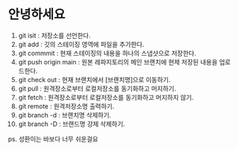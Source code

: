 # 안녕하세요

1. git isit : 저장소를 선언한다.
2. git add : 깃의 스테이징 영역에 파일을 추가한다.
3. git commmit : 현재 스테이징의 내용을 하나의 스냅샷으로 저장한다.
4. git push origin main : 원본 레파지토리의 메인 브랜치에 현제 저장된 내용을 업로드한다.
5. git check out : 현재 브랜치에서 [브랜치명]으로 이동하기.
6. git pull : 원격장소로부터 로컬저장소를 동기화하고 머지하기.
7. git fetch : 원격장소로부터 로컬저장소를 동기화하고 머지하지 않기.
8. git remote : 원격저장소명 출력하기. 
9. git branch -d : 브랜치명 삭제하기.
10. git branch -D : 브랜드명 강제 삭제하기.


ps. 성환이는 바보다
너무 쉬운걸요